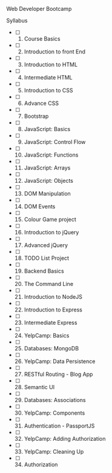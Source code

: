 Web Developer Bootcamp

Syllabus

* [ ] 1. Course Basics 
* [ ] 2. Introduction to front End
* [ ] 3. Introduction to HTML
* [ ] 4. Intermediate HTML
* [ ] 5. Introduction to CSS
* [ ] 6. Advance CSS
* [ ] 7. Bootstrap
* [ ] 8. JavaScript: Basics
* [ ] 9. JavaScript: Control Flow
* [ ] 10. JavaScript: Functions
* [ ] 11. JavaScript: Arrays
* [ ] 12. JavaScript: Objects
* [ ] 13. DOM Manipulation
* [ ] 14. DOM Events
* [ ] 15. Colour Game project
* [ ] 16. Introduction to jQuery
* [ ] 17. Advanced jQuery
* [ ] 18. TODO List Project
* [ ] 19. Backend Basics
* [ ] 20. The Command Line
* [ ] 21. Introduction to NodeJS
* [ ] 22. Introduction to Express
* [ ] 23. Intermediate Express
* [ ] 24. YelpCamp: Basics
* [ ] 25. Databases: MongoDB
* [ ] 26. YelpCamp: Data Persistence
* [ ] 27. RESTful Routing - Blog App
* [ ] 28. Semantic UI
* [ ] 29. Databases: Associations
* [ ] 30. YelpCamp: Components
* [ ] 31. Authentication - PassportJS
* [ ] 32. YelpCamp: Adding Authorization
* [ ] 33. YelpCamp: Cleaning Up
* [ ] 34. Authorization